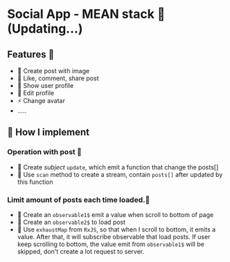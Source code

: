 # Social App - MEAN stack 👋 (Updating...)

## Features 🔭 
- 🔭 Create post with image
- 🌱 Like, comment, share post
- 👯 Show user profile
- 🥅 Edit profile
- ⚡ Change avatar
- .....

## 🔭 How I implement 

### Operation with post 📕 
- 🌱 Create *subject* ```update```, which emit a function that change the posts[]
- 🌱 Use ```scan``` method to create a stream, contain ```posts[]``` after updated by this function

### Limit amount of posts each time loaded.📕 
- 🌱 Create an ```observable1$``` emit a value when scroll to bottom of page
- 🌱 Create an ```observable2$``` to load post
- 🌱 Use ```exhaustMap``` from ```RxJS```, so that when I scroll to bottom, it emits a value. After that, it will subscribe observable that load posts. If user keep scrolling to bottom, the value emit from ```observable1$``` will be skipped, don't create a lot request to server.





